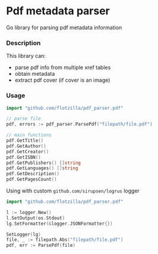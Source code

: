 Pdf metadata parser
====
Go library for parsing pdf metadata information

### Description
This library can:
 * parse pdf info from multiple xref tables
 * obtain metadata
 * extract pdf cover (if cover is an image)

### Usage
```go
import "github.com/flotzilla/pdf_parser.pdf"

// parse file
pdf, errors := pdf_parser.ParsePdf("filepath/file.pdf")

// main functions
pdf.GetTitle()
pdf.GetAuthor()
pdf.GetCreator()
pdf.GetISBN()
pdf.GetPublishers() []string
pdf.GetLanguages() []string
pdf.GetDescription()
pdf.GetPagesCount()
```

Using with custom `github.com/sirupsen/logrus` logger

```go
import "github.com/flotzilla/pdf_parser.pdf"

l := logger.New()
l.SetOutput(os.Stdout)
lg.SetFormatter(&logger.JSONFormatter{})

SetLogger(lg)
file, _ := filepath.Abs("filepath/file.pdf")
pdf, err := ParsePdf(file)

```